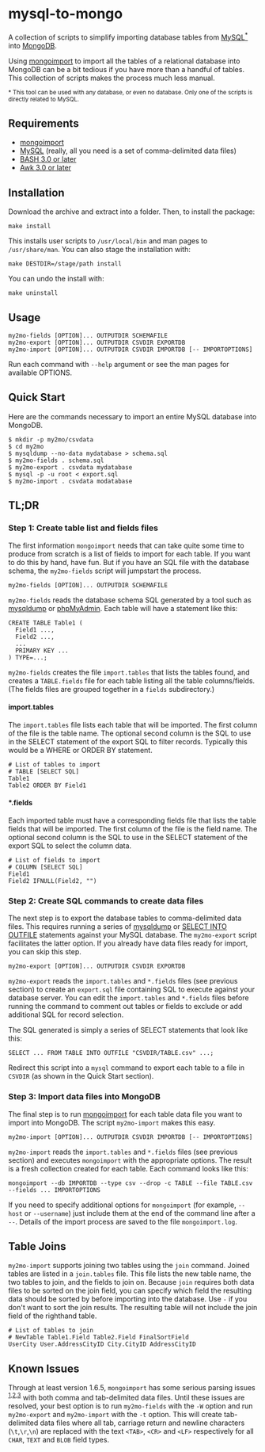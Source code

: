 # mysql-to-mongo

A collection of scripts to simplify importing database tables from
[MySQL<sup>*</sup>](http://www.mysql.com/) into [MongoDB](http://www.mongodb.org/).

Using [mongoimport](http://www.mongodb.org/display/DOCS/Import+Export+Tools) to import all
the tables of a relational database into MongoDB can be a bit tedious if you have more than a 
handful of tables. This collection of scripts makes the process much less manual.

<sub>* This tool can be used with any database, or even no database. 
Only one of the scripts is directly related to MySQL.</sub>


## Requirements

* [mongoimport](http://www.mongodb.org/display/DOCS/Import+Export+Tools)
* [MySQL](http://www.mysql.com/) (really, all you need is a set of comma-delimited data files)
* [BASH 3.0 or later](http://www.gnu.org/software/bash/)
* [Awk 3.0 or later](http://www.gnu.org/software/gawk/)


## Installation

Download the archive and extract into a folder. Then, to install the package:

	make install

This installs user scripts to `/usr/local/bin` and man pages to `/usr/share/man`. 
You can also stage the installation with:

	make DESTDIR=/stage/path install

You can undo the install with:

	make uninstall


## Usage

	my2mo-fields [OPTION]... OUTPUTDIR SCHEMAFILE
	my2mo-export [OPTION]... OUTPUTDIR CSVDIR EXPORTDB
	my2mo-import [OPTION]... OUTPUTDIR CSVDIR IMPORTDB [-- IMPORTOPTIONS]

Run each command with `--help` argument or see the man pages for available OPTIONS.


## Quick Start

Here are the commands necessary to import an entire MySQL database into MongoDB.

	$ mkdir -p my2mo/csvdata
	$ cd my2mo
	$ mysqldump --no-data mydatabase > schema.sql
	$ my2mo-fields . schema.sql
	$ my2mo-export . csvdata mydatabase
	$ mysql -p -u root < export.sql
	$ my2mo-import . csvdata modatabase


## TL;DR

### Step 1: Create table list and fields files

The first information `mongoimport` needs that can take quite some time to produce
from scratch is a list of fields to import for each table. If you want to do
this by hand, have fun. But if you have an SQL file with the database schema,
the `my2mo-fields` script will jumpstart the process.

	my2mo-fields [OPTION]... OUTPUTDIR SCHEMAFILE

`my2mo-fields` reads the database schema SQL generated by a tool such as 
[mysqldump](http://dev.mysql.com/doc/refman/5.5/en/mysqldump.html) 
or [phpMyAdmin](http://www.phpmyadmin.net/). Each table will have a statement like this:

	CREATE TABLE Table1 (
	  Field1 ...,
	  Field2 ...,
	  ...
	  PRIMARY KEY ...
	) TYPE=...;

`my2mo-fields` creates the file `import.tables` that lists the tables found, and creates a
`TABLE.fields` file for each table listing all the table columns/fields. (The fields files
are grouped together in a `fields` subdirectory.)

#### import.tables

The `import.tables` file lists each table that will be imported. 
The first column of the file is the table name.
The optional second column is the SQL to use in the SELECT statement of the export SQL
to filter records. Typically this would be a WHERE or ORDER BY statement.

	# List of tables to import
	# TABLE [SELECT SQL]
	Table1
	Table2 ORDER BY Field1

#### *.fields

Each imported table must have a corresponding fields file that lists the table fields 
that will be imported. The first column of the file is the field name.
The optional second column is the SQL to use in the SELECT statement of the export SQL
to select the column data.

	# List of fields to import
	# COLUMN [SELECT SQL]
	Field1
	Field2 IFNULL(Field2, "")

### Step 2: Create SQL commands to create data files

The next step is to export the database tables to comma-delimited data files. This requires
running a series of [mysqldump](http://dev.mysql.com/doc/refman/5.5/en/mysqldump.html) 
or [SELECT INTO OUTFILE](http://dev.mysql.com/doc/refman/5.5/en/select.html) 
statements against your MySQL database. The `my2mo-export` script facilitates the latter option.
If you already have data files ready for import, you can skip this step.

	my2mo-export [OPTION]... OUTPUTDIR CSVDIR EXPORTDB

`my2mo-export` reads the `import.tables` and `*.fields` files (see previous section) to create 
an `export.sql` file containing SQL to execute against your database server. 
You can edit the `import.tables` and `*.fields` files before running the command 
to comment out tables or fields to exclude or add additional SQL for record selection.

The SQL generated is simply a series of SELECT statements that look like this:

	SELECT ... FROM TABLE INTO OUTFILE "CSVDIR/TABLE.csv" ...;

Redirect this script into a `mysql` command to export each table to a file in `CSVDIR` 
(as shown in the Quick Start section).

### Step 3: Import data files into MongoDB

The final step is to run [mongoimport](http://www.mongodb.org/display/DOCS/Import+Export+Tools) for
each table data file you want to import into MongoDB. The script `my2mo-import` makes this easy.

	my2mo-import [OPTION]... OUTPUTDIR CSVDIR IMPORTDB [-- IMPORTOPTIONS]

`my2mo-import` reads the `import.tables` and `*.fields` files (see previous section) and executes
`mongoimport` with the appropriate options. The result is a fresh collection created for each table.
Each command looks like this: 

	mongoimport --db IMPORTDB --type csv --drop -c TABLE --file TABLE.csv --fields ... IMPORTOPTIONS

If you need to specify additional options for `mongoimport` (for example, `--host` or `--username`)
just include them at the end of the command line after a `--`.
Details of the import process are saved to the file `mongoimport.log`.

## Table Joins

`my2mo-import` supports joining two tables using the `join` command. Joined tables are listed
in a `join.tables` file. This file lists the new table name, the two tables to join,
and the fields to join on. Because `join` requires both data files to be sorted on the join field,
you can specify which field the resulting data should be sorted by before importing
into the database. Use `-` if you don't want to sort the join results. The resulting table
will not include the join field of the righthand table.

	# List of tables to join
	# NewTable Table1.Field Table2.Field FinalSortField
	UserCity User.AddressCityID City.CityID AddressCityID


## Known Issues

Through at least version 1.6.5, `mongoimport` has some serious parsing issues
<sup>[1](http://jira.mongodb.org/browse/SERVER-2379),[2](http://jira.mongodb.org/browse/SERVER-805),[3](http://jira.mongodb.org/browse/SERVER-2604)</sup>
with both comma and tab-delimited data files. Until these issues are resolved,
your best option is to run `my2mo-fields` with the `-W` option and run
`my2mo-export` and `my2mo-import` with the `-t` option. This will create tab-delimited data files
where all tab, carriage return and newline characters (`\t`,`\r`,`\n`) are replaced
with the text `<TAB>`, `<CR>` and `<LF>` respectively
for all `CHAR`, `TEXT` and `BLOB` field types.
